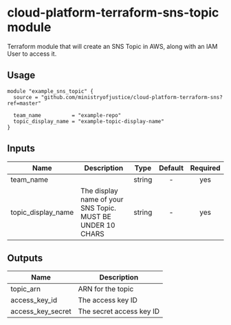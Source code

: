 # cloud-platform-terraform-sns-topic module

Terraform module that will create an SNS Topic in AWS, along with an IAM User to access it.

## Usage

```hcl
module "example_sns_topic" {
  source = "github.com/ministryofjustice/cloud-platform-terraform-sns?ref=master"

  team_name          = "example-repo"
  topic_display_name = "example-topic-display-name"
}
```

## Inputs

| Name | Description | Type | Default | Required |
|------|-------------|:----:|:-----:|:-----:|
| team_name |  | string | - | yes |
| topic_display_name | The display name of your SNS Topic. MUST BE UNDER 10 CHARS | string | - | yes |

## Outputs

| Name | Description |
|------|-------------|
| topic_arn | ARN for the topic |
| access_key_id | The access key ID |
| access_key_secret | The secret access key ID |
